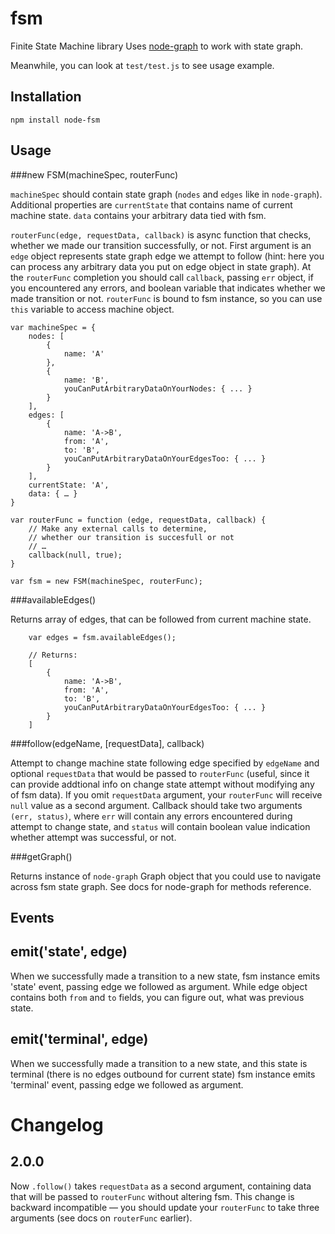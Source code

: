 fsm
===

Finite State Machine library
Uses [node-graph](https://github.com/dolphin278/graph) to work with state graph.

Meanwhile, you can look at `test/test.js` to see usage example.

## Installation

```npm install node-fsm```

## Usage

###new FSM(machineSpec, routerFunc)

`machineSpec` should contain state graph (`nodes` and `edges` like in `node-graph`). Additional properties are `currentState` that contains name of current machine state. `data` contains your arbitrary data tied with fsm.

`routerFunc(edge, requestData, callback)` is async function that checks, whether we made our transition successfully, or not. First argument is an `edge` object represents state graph edge we attempt to follow (hint: here you can process any arbitrary data you put on edge object in state graph). At the `routerFunc` completion you should call `callback`, passing `err` object, if you encountered any errors, and boolean variable that indicates whether we made transition or not.
`routerFunc` is bound to fsm instance, so you can use `this` variable to access machine object.

```
var machineSpec = {
    nodes: [
        {
            name: 'A'
        },
        {
            name: 'B',
            youCanPutArbitraryDataOnYourNodes: { ... }
        }
    ],
    edges: [
        {
            name: 'A->B',
            from: 'A',
            to: 'B',
            youCanPutArbitraryDataOnYourEdgesToo: { ... }
        }
    ],
    currentState: 'A',
    data: { … }
}

var routerFunc = function (edge, requestData, callback) {
    // Make any external calls to determine,
    // whether our transition is succesfull or not
    // …
    callback(null, true);
}

var fsm = new FSM(machineSpec, routerFunc);
```

###availableEdges()

Returns array of edges, that can be followed from current machine state.

```
    var edges = fsm.availableEdges();
    
    // Returns:
    [
        {
            name: 'A->B',
            from: 'A',
            to: 'B',
            youCanPutArbitraryDataOnYourEdgesToo: { ... }
        }
    ]
```

###follow(edgeName, [requestData], callback)

Attempt to change machine state following edge specified by `edgeName` and optional `requestData` that would be passed to `routerFunc` (useful, since it can provide addtional info on change state attempt without modifying any of fsm data). If you omit `requestData` argument, your `routerFunc` will receive `null` value as a second argument.
Callback should take two arguments `(err, status)`, where `err` will contain any errors encountered during attempt to change state, and `status` will contain boolean value indication whether attempt was successful, or not.

###getGraph()

Returns instance of `node-graph` Graph object that you could use to navigate across fsm state graph. See docs for node-graph for methods reference.

## Events

## emit('state', edge)

When we successfully made a transition to a new state, fsm instance emits 'state' event, passing edge we followed as argument.
While edge object contains both `from` and `to` fields, you can figure out, what was previous state.

## emit('terminal', edge)

When we successfully made a transition to a new state, and this state is terminal (there is no edges outbound for current state) fsm instance emits 'terminal' event, passing edge we followed as argument.

# Changelog

## 2.0.0

Now `.follow()` takes `requestData` as a second argument, containing data that will be passed to `routerFunc` without altering fsm. This change is backward incompatible — you should update your `routerFunc` to take three arguments (see docs on `routerFunc` earlier).
